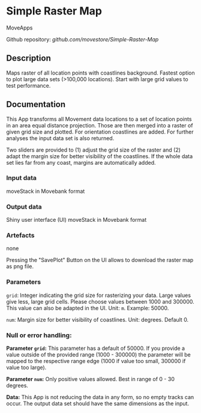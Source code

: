 # Simple Raster Map
MoveApps

Github repository: *github.com/movestore/Simple-Raster-Map*

## Description
Maps raster of all location points with coastlines background. Fastest option to plot large data sets (>100,000 locations). Start with large grid values to test performance. 

## Documentation
This App transforms all Movement data locations to a set of location points in an area equal distance projection. Those are then merged into a raster of given grid size and plotted. For orientation coastlines are added. For further analyses the input data set is also returned.

Two sliders are provided to (1) adjust the grid size of the raster and (2) adapt the margin size for better visibility of the coastlines. If the whole data set lies far from any coast, margins are automatically added.

### Input data
moveStack in Movebank format

### Output data
Shiny user interface (UI)
moveStack in Movebank format

### Artefacts
none

Pressing the "SavePlot" Button on the UI allows to download the raster map as png file.

### Parameters 
`grid`: Integer indicating the grid size for rasterizing your data. Large values give less, large grid cells. Please choose values between 1000 and 300000. This value can also be adapted in the UI. Unit: `m`. Example: 50000.

`num`: Margin size for better visibility of coastlines. Unit: degrees. Default 0.

### Null or error handling:
**Parameter `grid`:** This parameter has a default of 50000. If you provide a value outside of the provided range (1000 - 300000) the parameter will be mapped to the respective range edge (1000 if value too small, 300000 if value too large).

**Parameter `num`:** Only positive values allowed. Best in range of 0 - 30 degrees.

**Data:** This App is not reducing the data in any form, so no empty tracks can occur. The output data set should have the same dimensions as the input.

